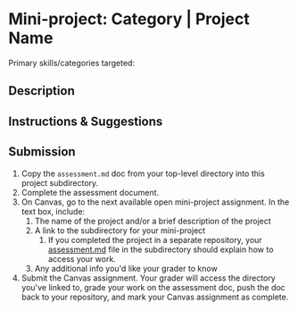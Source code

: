 # Mini-project: Category | Project Name

Primary skills/categories targeted:

## Description

## Instructions & Suggestions

## Submission

1. Copy the `assessment.md` doc from your top-level directory into this project subdirectory.
2. Complete the assessment document.
3. On Canvas, go to the next available open mini-project assignment. In the text box, include:
    1. The name of the project and/or a brief description of the project
    2. A link to the subdirectory for your mini-project
        1. If you completed the project in a separate repository, your [assessment.md](assessment.md) file in the subdirectory should explain how to access your work.
    3. Any additional info you'd like your grader to know
4. Submit the Canvas assignment. Your grader will access the directory you've linked to, grade your work on the assessment doc, push the doc back to your repository, and mark your Canvas assignment as complete. 